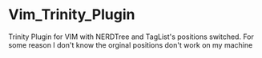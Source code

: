 Vim_Trinity_Plugin
==================

Trinity Plugin for VIM with NERDTree and TagList's positions switched. For some reason I don't know the orginal positions don't work on my machine